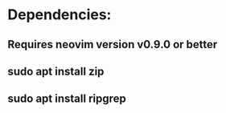 # Dependencies:
## Requires neovim version v0.9.0 or better
## sudo apt install zip 
## sudo apt install ripgrep
